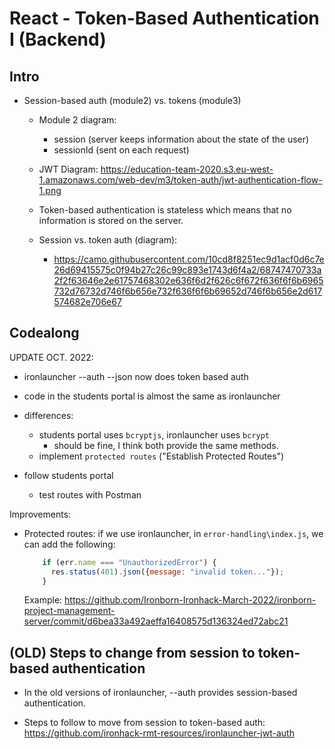 

# React - Token-Based Authentication I (Backend)


<!-- 

status: draft

-->





## Intro



<!--

@Luis: have prepared (open) project from module 2 (library project)

-->


- Session-based auth (module2) vs. tokens (module3)
  - Module 2 diagram: 
    - session (server keeps information about the state of the user)
    - sessionId (sent on each request)
  - JWT Diagram: https://education-team-2020.s3.eu-west-1.amazonaws.com/web-dev/m3/token-auth/jwt-authentication-flow-1.png
  - Token-based authentication is stateless which means that no information is stored on the server.

  - Session vs. token auth (diagram):
    - https://camo.githubusercontent.com/10cd8f8251ec9d1acf0d6c7e26d69415575c0f94b27c26c99c893e1743d6f4a2/68747470733a2f2f63646e2e61757468302e636f6d2f626c6f672f636f6f6b6965732d76732d746f6b656e732f636f6f6b69652d746f6b656e2d617574682e706e67

<!-- @todo: create diagrams -->



## Codealong


UPDATE OCT. 2022:
- ironlauncher --auth --json now does token based auth
- code in the students portal is almost the same as ironlauncher
- differences:
  - students portal uses `bcryptjs`, ironlauncher uses `bcrypt`
    - should be fine, I think both provide the same methods.
  - implement `protected routes` ("Establish Protected Routes")




- follow students portal 
  - test routes with Postman



<!-- 
@Luis: 
- use code as it is  (ex. for User model: name + email + password)
- do not change anything, otherwise we need even more time.
-->





Improvements:
- Protected routes: if we use ironlauncher, in `error-handling\index.js`, we can add the following:

  ```javascript
      if (err.name === "UnauthorizedError") {
        res.status(401).json({message: "invalid token..."});
      }
  ```

  Example: https://github.com/Ironborn-Ironhack-March-2022/ironborn-project-management-server/commit/d6bea33a492aeffa16408575d136324ed72abc21






## (OLD) Steps to change from session to token-based authentication

- In the old versions of ironlauncher, --auth provides session-based authentication.

- Steps to follow to move from session to token-based auth:
  https://github.com/ironhack-rmt-resources/ironlauncher-jwt-auth


